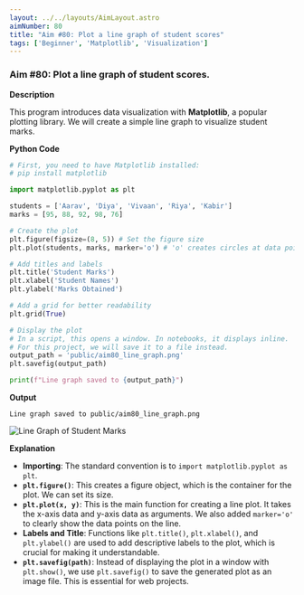 ```yaml
---
layout: ../../layouts/AimLayout.astro
aimNumber: 80
title: "Aim #80: Plot a line graph of student scores"
tags: ['Beginner', 'Matplotlib', 'Visualization']
---
```


### Aim #80: Plot a line graph of student scores.

**Description**

This program introduces data visualization with **Matplotlib**, a popular plotting library. We will create a simple line graph to visualize student marks.

**Python Code**

```python
# First, you need to have Matplotlib installed:
# pip install matplotlib

import matplotlib.pyplot as plt

students = ['Aarav', 'Diya', 'Vivaan', 'Riya', 'Kabir']
marks = [95, 88, 92, 98, 76]

# Create the plot
plt.figure(figsize=(8, 5)) # Set the figure size
plt.plot(students, marks, marker='o') # 'o' creates circles at data points

# Add titles and labels
plt.title('Student Marks')
plt.xlabel('Student Names')
plt.ylabel('Marks Obtained')

# Add a grid for better readability
plt.grid(True)

# Display the plot
# In a script, this opens a window. In notebooks, it displays inline.
# For this project, we will save it to a file instead.
output_path = 'public/aim80_line_graph.png'
plt.savefig(output_path)

print(f"Line graph saved to {output_path}")
```

**Output**

```text
Line graph saved to public/aim80_line_graph.png
```

![Line Graph of Student Marks](/aim80_line_graph.png)

**Explanation**

- **Importing**: The standard convention is to `import matplotlib.pyplot as plt`.
- **`plt.figure()`**: This creates a figure object, which is the container for the plot. We can set its size.
- **`plt.plot(x, y)`**: This is the main function for creating a line plot. It takes the x-axis data and y-axis data as arguments. We also added `marker='o'` to clearly show the data points on the line.
- **Labels and Title**: Functions like `plt.title()`, `plt.xlabel()`, and `plt.ylabel()` are used to add descriptive labels to the plot, which is crucial for making it understandable.
- **`plt.savefig(path)`**: Instead of displaying the plot in a window with `plt.show()`, we use `plt.savefig()` to save the generated plot as an image file. This is essential for web projects.

